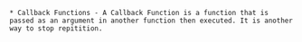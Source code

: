 
		
	* Callback Functions - A Callback Function is a function that is passed as an argument in another function then executed. It is another way to stop repitition. 